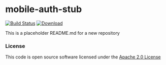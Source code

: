 # mobile-auth-stub

[![Build Status](https://travis-ci.org/hmrc/mobile-auth-stub.svg)](https://travis-ci.org/hmrc/mobile-auth-stub) [ ![Download](https://api.bintray.com/packages/hmrc/releases/mobile-auth-stub/images/download.svg) ](https://bintray.com/hmrc/releases/mobile-auth-stub/_latestVersion)

This is a placeholder README.md for a new repository

### License

This code is open source software licensed under the [Apache 2.0 License]("http://www.apache.org/licenses/LICENSE-2.0.html")